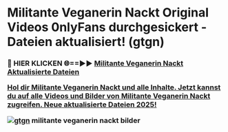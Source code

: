 # Militante Veganerin Nackt Original Videos 0nlyFans durchgesickert - Dateien aktualisiert! (gtgn)

<h3>🔴 HIER KLICKEN 🌐==►► <a href="https://tinyurl.com/h6vf6nb8" rel="nofollow">Militante Veganerin Nackt Aktualisierte Dateien

Hol dir Militante Veganerin Nackt und alle Inhalte. Jetzt kannst du auf alle Videos und Bilder von Militante Veganerin Nackt zugreifen. Neue aktualisierte Dateien 2025!

[![gtgn](https://i.imgur.com/sD4kR3V.gif)](https://tinyurl.com/h6vf6nb8)
militante veganerin nackt bilder